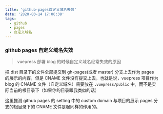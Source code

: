 ```yaml
---
title: 'github-pages自定义域名失效'
date: '2020-03-14 17:06:38'
tags:
  - github
  - pages
  - 自定义域名
---
```


### github pages 自定义域名失效

> vuepress 部署 blog 的时候自定义域名经常失效的原因

把 dist 目录下的文件全部提交到 gh-pages(或者 master) 分支上去作为 pages 的展示的内容，但是 CNAME 文件没有提交上去，也就是说，vuepress 项目作为 blog 的 CNAME 文件（自定义域名）需要放在 `.vuepress/public` 中，而不是实际当前的根目录下（如果你的目录跟我类似的话）

这里推测 github pages 的 setting 中的 custom domain 与项目的展示 pages 分支的根目录下的 CNAME 文件是起同样的作用的。
